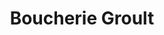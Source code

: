 ---
title: "Boucherie Groult"
url: /saint-martin-de-boscherville/boucherie-groult/
shop: boucherie
---